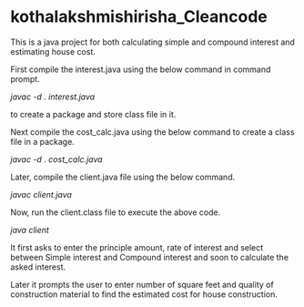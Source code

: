 # kothalakshmishirisha_Cleancode
This is a java project for both calculating simple and compound interest and estimating house cost.

First compile the interest.java using the below command in command prompt.

*javac -d . interest.java*

  to create a package and store class file in it.
  
 Next compile the cost_calc.java using the below command to create a class file in a package.
 
 *javac -d . cost_calc.java*
 
 Later, compile the client.java file using the below command.
 
 *javac client.java*
 
 Now, run the client.class file to execute the above code.
 
 *java client* 
 
 It first asks to enter the principle amount, rate of interest and select between Simple interest and Compound interest and soon to calculate the asked interest.
 
 Later it prompts the user to enter number of square feet and quality of construction material to find the estimated cost for house construction.
